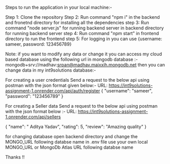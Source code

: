 Steps to run the application in your local machine:- 

Step 1: Clone the repository
Step 2: Run command "npm i" in the backend and fronetnd directory for installing all the dependencies 
step 3: Run command "node server.js" for running backend server in backend directory for running backend server
step 4: Run command "npm start" in frontend directory to run the frontend 
step 5: For logging in you can use {username: sameer,  password: 123456789}

Note: if you want to modify any data or change it you can access my cloud based database using the following url in mongodb database :-
mongodb+srv://madhav:srpan@madhav.maixxih.mongodb.net
then you can change data in my int9solutions database:-


For creating a user credentials Send a request to the below api using postman with the json format given below:- 
URL: https://int9solutions-assignment-1.onrender.com/api/auth/register
{
  "username": "sameer",
  "password": "123456789"
}

For creating a Seller data Send a request to the below api using postman with the json format below :-
URL: https://int9solutions-assignment-1.onrender.com/api/sellers

{
  "name": " Aditya Yadav",
  "rating": 5,
  "review": "Amazing quality"
}

for changing database open backend directory and change the MONGO_URL following databse name in .env file use your own local MONGO_URL or MongoDb Atlas URL following databse name


Thanks !!






